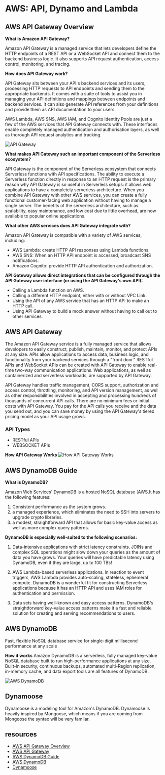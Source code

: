 # AWS: API, Dynamo and Lambda

## AWS API Gateway Overview 

**What is Amazon API Gateway?**

Amazon API Gateway is a managed service that lets developers define the HTTP endpoints of a REST API or a WebSocket API and connect them to the backend business logic. It also supports API request authentication, access control, monitoring, and tracing.

**How does API Gateway work?**

API Gateway sits between your API's backend services and its users, processing HTTP requests to API endpoints and sending them to the appropriate backends. It comes with a suite of tools to assist you in managing your API definitions and mappings between endpoints and backend services. It can also generate API references from your definitions and provide them as API documentation to your users.

AWS Lambda, AWS SNS, AWS IAM, and Cognito Identity Pools are just a few of the AWS services that API Gateway connects with. These interfaces enable completely managed authentication and authorisation layers, as well as thorough API request analytics and tracking.

![API Gateway](https://assets-global.website-files.com/60acbb950c4d66d0ab3e2007/614dc8866ca06e6d1740ca01_amazon-api-gateway-guide-1.png)

**What makes API Gateway such an important component of the Serverless ecosystem?**

API Gateway is the component of the Serverless ecosystem that connects Serverless functions with API specifications. The ability to execute a Serverless function directly in response to an HTTP request is the primary reason why API Gateway is so useful in Serverless setups: it allows web applications to have a completely serverless architecture. When you combine API Gateway with other AWS services, you can create a fully functional customer-facing web application without having to manage a single server.
The benefits of the serverless architecture, such as scalability, easy maintenance, and low cost due to little overhead, are now available to popular online applications.

**What other AWS services does API Gateway integrate with?**

Amazon API Gateway is compatible with a variety of AWS services, including:

+ AWS Lambda: create HTTP API responses using Lambda functions.
+ AWS SNS: When an HTTP API endpoint is accessed, broadcast SNS notifications.
+ Amazon Cognito: provide HTTP API authentication and authorization.

**API Gateway allows direct integrations that can be configured through the API Gateway user interface (or using the API Gateway's own API):**

+ Calling a Lambda function on AWS.
+ Calling a different HTTP endpoint, either with or without VPC Link.
+ Using the API of any AWS service that has an HTTP API to make an HTTP call.
+ Using API Gateway to build a mock answer without having to call out to other services.

## AWS API Gateway

The Amazon API Gateway service is a fully managed service that allows developers to easily construct, publish, maintain, monitor, and protect APIs at any size. APIs allow applications to access data, business logic, and functionality from your backend services through a "front door." RESTful APIs and WebSocket APIs can be created with API Gateway to enable real-time two-way communication applications. Web applications, as well as containerized and serverless workloads, are supported by API Gateway.

API Gateway handles traffic management, CORS support, authorization and access control, throttling, monitoring, and API version management, as well as other responsibilities involved in accepting and processing hundreds of thousands of concurrent API calls. There are no minimum fees or initial costs with API Gateway. You pay for the API calls you receive and the data you send out, and you can save money by using the API Gateway's tiered pricing model as your API usage grows.

### API Types
+ RESTful APIs
+ WEBSOCKET APIs

**How API Gateway Works**
![How API Gateway Works](https://d1.awsstatic.com/serverless/New-API-GW-Diagram.c9fc9835d2a9aa00ef90d0ddc4c6402a2536de0d.png)

## AWS DynamoDB Guide

**What is DynamoDB?**

Amazon Web Services' DynamoDB is a hosted NoSQL database (AWS.It has the following features:

1. Consistent performance as the system grows.
2. a managed experience, which eliminates the need to SSH into servers to upgrade crypto libraries.
3. a modest, straightforward API that allows for basic key-value access as well as more complex query patterns.

**DynamoDB is especially well-suited to the following scenarios:**

1. Data-intensive applications with strict latency constraints. JOINs and complex SQL operations might slow down your queries as the amount of data you have grows. Your queries will have predictable latency using DynamoDB, even if they are large, up to 100 TBs!

2. AWS Lambda-based serverless applications. In reaction to event triggers, AWS Lambda provides auto-scaling, stateless, ephemeral compute. DynamoDB is a wonderful fit for constructing Serverless applications because it has an HTTP API and uses IAM roles for authentication and permission.

3. Data sets having well-known and easy access patterns. DynamoDB's straightforward key-value access patterns make it a fast and reliable solution for creating and serving recommendations to users.

## AWS DynamoDB
Fast, flexible NoSQL database service for single-digit millisecond performance at any scale

**How it works**
Amazon DynamoDB is a serverless, fully managed key-value NoSQL database built to run high-performance applications at any size. Built-in security, continuous backups, automated multi-Region replication, in-memory cache, and data export tools are all features of DynamoDB.

![AWS DynamoDB](https://d1.awsstatic.com/product-marketing/DynamoDB/product-page-diagram_Amazon-DynamoDB.a8a97936b804de5abb83fec9329acd03dec33332.png)

## Dynamoose
Dynamoose is a modeling tool for Amazon's DynamoDB. Dynamoose is heavily inspired by Mongoose, which means if you are coming from Mongoose the syntax will be very familar.

## resources
+ [AWS API Gateway Overview](https://www.serverless.com/amazon-api-gateway)
+ [AWS API Gateway](https://aws.amazon.com/api-gateway/)
+ [AWS DynamoDB Guide](https://www.dynamodbguide.com/what-is-dynamo-db/)
+ [AWS DynamoDB](https://aws.amazon.com/dynamodb/)
+ [Dynamoose](https://dynamoosejs.com/getting_started/Introduction)